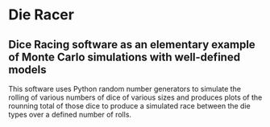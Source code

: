  # Die Racer
 ## Dice Racing software as an elementary example of Monte Carlo simulations with well-defined models
 This software uses Python random number generators to simulate the rolling of various numbers of dice of various sizes and produces plots of the rounning total of those dice to produce a simulated race between the die types over a defined number of rolls.
 
